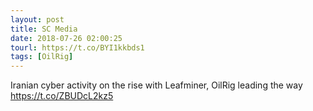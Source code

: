 ```yaml
---
layout: post
title: SC Media
date: 2018-07-26 02:00:25
tourl: https://t.co/BYI1kkbds1
tags: [OilRig]
---
```

Iranian cyber activity on the rise with Leafminer, OilRig leading the way https://t.co/ZBUDcL2kz5